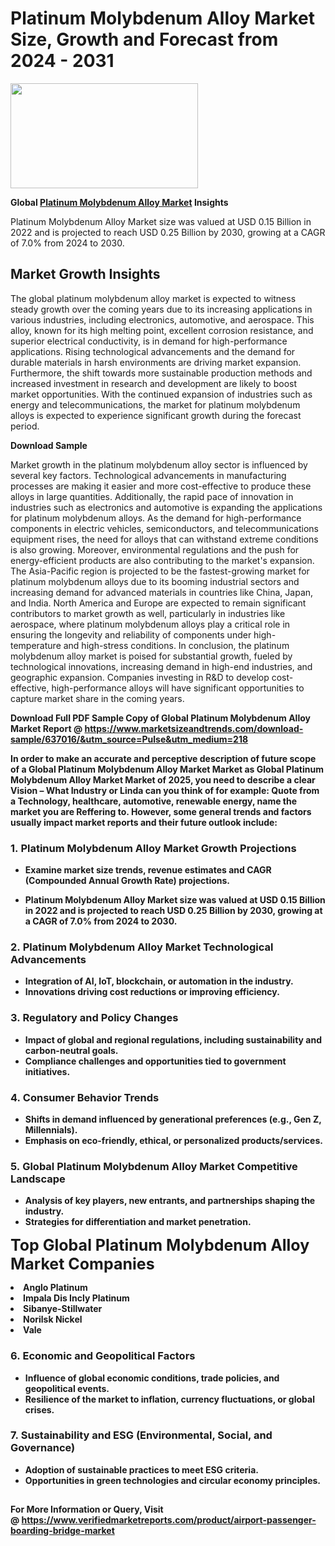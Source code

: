<H1>Platinum Molybdenum Alloy Market Size, Growth and Forecast from 2024 - 2031</H1><img class="aligncenter size-medium wp-image-584254" src="https://thirdeyenews.in/wp-content/uploads/2024/09/Global-Market-Research-300x168.jpeg" alt="" width="300" height="168" /><p><strong>Global&nbsp;<a href="https://www.marketsizeandtrends.com/download-sample/637016/&amp;utm_source=Pulse&amp;utm_medium=218">Platinum Molybdenum Alloy Market</a> Insights</strong></p><p>Platinum Molybdenum Alloy Market size was valued at USD 0.15 Billion in 2022 and is projected to reach USD 0.25 Billion by 2030, growing at a CAGR of 7.0% from 2024 to 2030.</p><p><h2>Market Growth Insights</h2> <p>The global platinum molybdenum alloy market is expected to witness steady growth over the coming years due to its increasing applications in various industries, including electronics, automotive, and aerospace. This alloy, known for its high melting point, excellent corrosion resistance, and superior electrical conductivity, is in demand for high-performance applications. Rising technological advancements and the demand for durable materials in harsh environments are driving market expansion. Furthermore, the shift towards more sustainable production methods and increased investment in research and development are likely to boost market opportunities. With the continued expansion of industries such as energy and telecommunications, the market for platinum molybdenum alloys is expected to experience significant growth during the forecast period.</p> <p><strong>Download Sample</strong></p> <p>Market growth in the platinum molybdenum alloy sector is influenced by several key factors. Technological advancements in manufacturing processes are making it easier and more cost-effective to produce these alloys in large quantities. Additionally, the rapid pace of innovation in industries such as electronics and automotive is expanding the applications for platinum molybdenum alloys. As the demand for high-performance components in electric vehicles, semiconductors, and telecommunications equipment rises, the need for alloys that can withstand extreme conditions is also growing. Moreover, environmental regulations and the push for energy-efficient products are also contributing to the market's expansion. The Asia-Pacific region is projected to be the fastest-growing market for platinum molybdenum alloys due to its booming industrial sectors and increasing demand for advanced materials in countries like China, Japan, and India. North America and Europe are expected to remain significant contributors to market growth as well, particularly in industries like aerospace, where platinum molybdenum alloys play a critical role in ensuring the longevity and reliability of components under high-temperature and high-stress conditions. In conclusion, the platinum molybdenum alloy market is poised for substantial growth, fueled by technological innovations, increasing demand in high-end industries, and geographic expansion. Companies investing in R&D to develop cost-effective, high-performance alloys will have significant opportunities to capture market share in the coming years.</p> <p><strong></p><p><span class=""><strong>Download Full PDF Sample Copy of Global Platinum Molybdenum Alloy Market Report</strong> @ <a href="https://www.marketsizeandtrends.com/download-sample/637016/&amp;utm_source=Pulse&amp;utm_medium=218" target="_blank">https://www.marketsizeandtrends.com/download-sample/637016/&amp;utm_source=Pulse&amp;utm_medium=218</a></span></p><p>In order to make an accurate and perceptive description of future scope of a Global&nbsp;Platinum Molybdenum Alloy Market Market as Global&nbsp;Platinum Molybdenum Alloy Market Market of 2025, you need to describe a clear Vision &ndash; What Industry or Linda can you think of for example: Quote from a Technology, healthcare, automotive, renewable energy, name the market you are Reffering to. However, some general trends and factors usually impact market reports and their future outlook include:</p><h3>1.&nbsp;<strong>Platinum Molybdenum Alloy Market Growth Projections</strong></h3><ul><li>Examine market size trends, revenue estimates and CAGR (Compounded Annual Growth Rate) projections.</li><li><p>Platinum Molybdenum Alloy Market size was valued at USD 0.15 Billion in 2022 and is projected to reach USD 0.25 Billion by 2030, growing at a CAGR of 7.0% from 2024 to 2030.</p></li></ul><h3>2.&nbsp;<strong>Platinum Molybdenum Alloy Market Technological Advancements</strong></h3><ul><li>Integration of AI, IoT, blockchain, or automation in the industry.</li><li>Innovations driving cost reductions or improving efficiency.</li></ul><h3>3.&nbsp;<strong>Regulatory and Policy Changes</strong></h3><ul><li>Impact of global and regional regulations, including sustainability and carbon-neutral goals.</li><li>Compliance challenges and opportunities tied to government initiatives.</li></ul><h3>4.&nbsp;<strong>Consumer Behavior Trends</strong></h3><ul><li>Shifts in demand influenced by generational preferences (e.g., Gen Z, Millennials).</li><li>Emphasis on eco-friendly, ethical, or personalized products/services.</li></ul><h3>5.&nbsp;<strong>Global Platinum Molybdenum Alloy Market Competitive Landscape</strong></h3><ul><li>Analysis of key players, new entrants, and partnerships shaping the industry.</li><li>Strategies for differentiation and market penetration.</li></ul><p data-pm-slice="1 1 []"><span style="color: inherit; font-family: inherit; font-size: 25px;">Top Global Platinum Molybdenum Alloy Market Companies</span></p><div class="" data-test-id=""><p><li>Anglo Platinum</li><li> Impala Dis Incly Platinum</li><li> Sibanye-Stillwater</li><li> Norilsk Nickel</li><li> Vale</li></p></div><h3>6.&nbsp;<strong>Economic and Geopolitical Factors</strong></h3><ul><li>Influence of global economic conditions, trade policies, and geopolitical events.</li><li>Resilience of the market to inflation, currency fluctuations, or global crises.</li></ul><h3>7.&nbsp;<strong>Sustainability and ESG (Environmental, Social, and Governance)</strong></h3><ul><li>Adoption of sustainable practices to meet ESG criteria.</li><li>Opportunities in green technologies and circular economy principles.</li></ul><h2><strong style="font-size: 14px;">For More Information or Query, Visit @&nbsp;</strong><a style="background-color: #ffffff; font-size: 14px;" href="https://www.marketsizeandtrends.com/report/platinum-molybdenum-alloy-market/" target="_blank">https://www.verifiedmarketreports.com/product/airport-passenger-boarding-bridge-market</a></h2>
